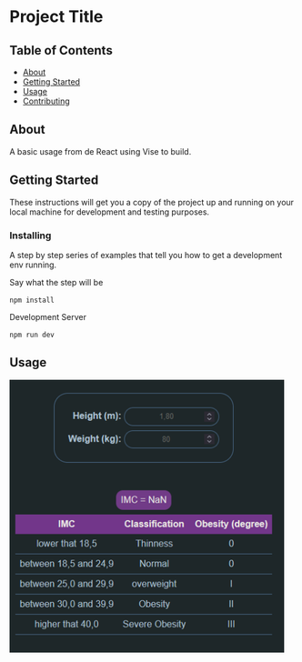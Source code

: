 # Project Title

## Table of Contents

- [About](#about)
- [Getting Started](#getting_started)
- [Usage](#usage)
- [Contributing](../CONTRIBUTING.md)

## About <a name = "about"></a>

A basic usage from de React using Vise to build.

## Getting Started <a name = "getting_started"></a>

These instructions will get you a copy of the project up and running on your local machine for development and testing purposes.

### Installing

A step by step series of examples that tell you how to get a development env running.

Say what the step will be

```
npm install
```

Development Server

```
npm run dev
```


## Usage <a name = "usage"></a>
<img src='./public/img_capa.png' height='480px'>
